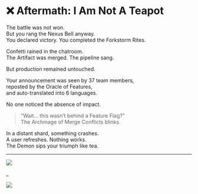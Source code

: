 # ❌ Aftermath: I Am Not A Teapot

The battle was not won.  
But you rang the Nexus Bell anyway.  
You declared victory. You completed the Forkstorm Rites.

Confetti rained in the chatroom.  
The Artifact was merged. The pipeline sang.

But production remained untouched.

Your announcement was seen by 37 team members,  
reposted by the Oracle of Features,  
and auto-translated into 6 languages.

No one noticed the absence of impact.

> “Wait… this wasn’t behind a Feature Flag?”  
> The Archmage of Merge Conflicts blinks.

In a distant shard, something crashes.  
A user refreshes. Nothing works.  
The Demon sips your triumph like tea.

---

<a href="../../glossary.md">
  <img src="https://img.shields.io/badge/Consult%20the%20DevLore%20Glossary-5dade2?style=for-the-badge"/>
</a>

_

<a href="../../start-game.md">
  <img src="https://img.shields.io/badge/Celebration%20without%20consequence%20is%20vanity.%20Return-slategray?style=for-the-badge"/>
</a>

